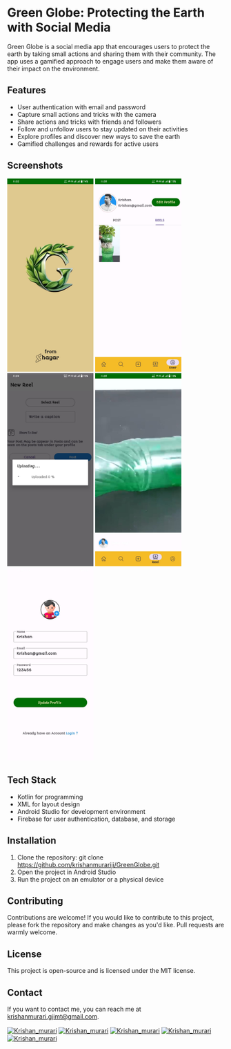 # Green Globe: Protecting the Earth with Social Media


Green Globe is a social media app that encourages users to protect the earth by taking small actions and sharing them with their community. The app uses a gamified approach to engage users and make them aware of their impact on the environment.

## Features

- User authentication with email and password
- Capture small actions and tricks with the camera
- Share actions and tricks with friends and followers
- Follow and unfollow users to stay updated on their activities
- Explore profiles and discover new ways to save the earth
- Gamified challenges and rewards for active users

## Screenshots

<p><img src="https://github.com/krishanmurariji/KrishanMurari_portfolio/blob/master/img/GreenGlobe%20(8).jpg" width="200"> 
<img src="https://github.com/krishanmurariji/KrishanMurari_portfolio/blob/master/img/GreenGlobe%20(2).jpg" width="200"> 
<img src="https://github.com/krishanmurariji/KrishanMurari_portfolio/blob/master/img/GreenGlobe%20(3).jpg" width="200"> 
<img src="https://github.com/krishanmurariji/KrishanMurari_portfolio/blob/master/img/GreenGlobe%20(4).jpg" width="200"><img src="https://github.com/krishanmurariji/KrishanMurari_portfolio/blob/master/img/GreenGlobe%20(1).jpg" width="200"></p> 


## Tech Stack

- Kotlin for programming
- XML for layout design
- Android Studio for development environment
- Firebase for user authentication, database, and storage

## Installation

1. Clone the repository: git clone https://github.com/krishanmurariji/GreenGlobe.git
2. Open the project in Android Studio
3. Run the project on an emulator or a physical device

## Contributing

Contributions are welcome! If you would like to contribute to this project, please fork the repository and make changes as you'd like. Pull requests are warmly welcome.

## License

This project is open-source and is licensed under the MIT license.

## Contact

If you want to contact me, you can reach me at krishanmurari.gjimt@gmail.com.

<a href="https://github.com/krishanmurariji" target="_blank"><img align="center" src="https://raw.githubusercontent.com/rahuldkjain/github-profile-readme-generator/master/src/images/icons/Social/github.svg" alt="Krishan_murari" height="30" width="40" /></a>   <a href="https://leetcode.com/Krishanmurariji/" target="_blank"><img align="center" src="https://raw.githubusercontent.com/rahuldkjain/github-profile-readme-generator/master/src/images/icons/Social/leet-code.svg" alt="Krishan_murari" height="30" width="40" /></a>   <a href="https://www.linkedin.com/in/krishan-murari/" target="_blank"><img align="center" src="https://raw.githubusercontent.com/rahuldkjain/github-profile-readme-generator/master/src/images/icons/Social/linked-in-alt.svg" alt="Krishan_murari" height="30" width="40" /></a>   <a href="https://twitter.com/KrishanMuraari" target="_blank"><img align="center" src="https://raw.githubusercontent.com/rahuldkjain/github-profile-readme-generator/master/src/images/icons/Social/twitter.svg" alt="Krishan_murari" height="30" width="40" /></a>   <a href="https://www.instagram.com/krishanmurariji/" target="_blank"><img align="center" src="https://raw.githubusercontent.com/rahuldkjain/github-profile-readme-generator/master/src/images/icons/Social/instagram.svg" alt="Krishan_murari" height="30" width="40" /></a>
